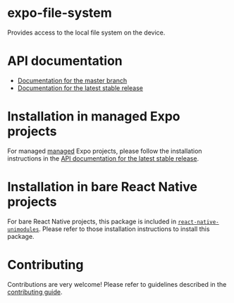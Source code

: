 # expo-file-system

Provides access to the local file system on the device.

# API documentation

- [Documentation for the master branch](https://github.com/expo/expo/blob/master/docs/pages/versions/unversioned/sdk/filesystem.md)
- [Documentation for the latest stable release](https://docs.expo.io/versions/latest/sdk/filesystem/)

# Installation in managed Expo projects

For managed [managed](https://docs.expo.io/versions/latest/introduction/managed-vs-bare/) Expo projects, please follow the installation instructions in the [API documentation for the latest stable release](https://docs.expo.io/versions/latest/sdk/filesystem/).

# Installation in bare React Native projects

For bare React Native projects, this package is included in [`react-native-unimodules`](https://github.com/unimodules/react-native-unimodules). Please refer to those installation instructions to install this package.

# Contributing

Contributions are very welcome! Please refer to guidelines described in the [contributing guide](https://github.com/expo/expo#contributing).
